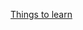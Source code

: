 [Things to learn](https://www.reddit.com/r/AskPhilosophyFAQ/comments/4ifqi3/im_interested_in_philosophy_where_should_i_start/)
